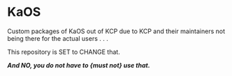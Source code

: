 # KaOS

Custom packages of KaOS out of KCP due to KCP and their maintainers not being there for the actual users . . .

This repository is SET to CHANGE that.

_**And NO, you do not have to {must not} use that.**_
